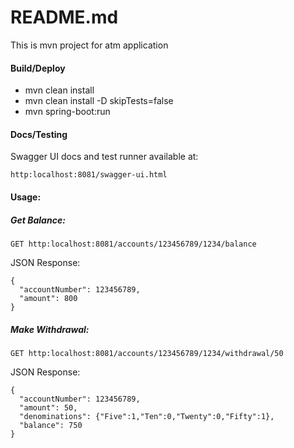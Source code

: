 # README.md
This is mvn project for atm application

#### Build/Deploy
* mvn clean install
* mvn clean install -D skipTests=false
* mvn spring-boot:run

#### Docs/Testing
Swagger UI docs and test runner available at:

```
http:localhost:8081/swagger-ui.html
```

#### Usage:

##### Get Balance:

```
GET http:localhost:8081/accounts/123456789/1234/balance
```

JSON Response:

```
{
  "accountNumber": 123456789,
  "amount": 800
}
```


##### Make Withdrawal:

```
GET http:localhost:8081/accounts/123456789/1234/withdrawal/50
```

JSON Response:

```
{
  "accountNumber": 123456789,
  "amount": 50,
  "denominations": {"Five":1,"Ten":0,"Twenty":0,"Fifty":1},
  "balance": 750
}
```


